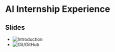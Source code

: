 # AI Internship Experience

## Slides

* ![Introduction](https://bit.ly/aiie2024introduction)
* ![Git/GitHub](https://bit.ly/aiie2024gitslides)


